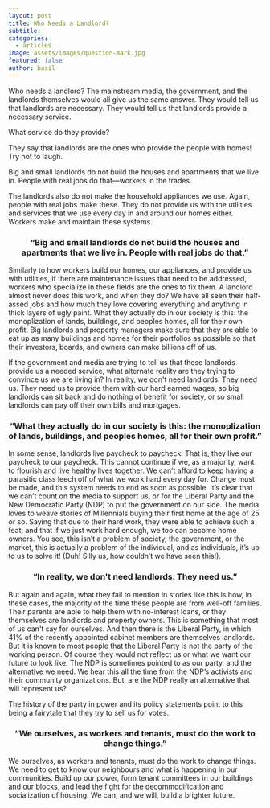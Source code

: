 ```yaml
---
layout: post
title: Who Needs a Landlord?
subtitle: 
categories:
  - articles
image: assets/images/question-mark.jpg
featured: false
author: basil
---
```


Who needs a landlord? The mainstream media, the government, and the landlords themselves would all give us the same answer. They would tell us that landlords are necessary. They would tell us that landlords provide a necessary service. 

What service do they provide? 

They say that landlords are the ones who provide the people with homes! Try not to laugh. 

Big and small landlords do not build the houses and apartments that we live in. People with real jobs do that—workers in the trades. 

The landlords also do not make the household appliances we use. Again, people with real jobs make these. They do not provide us with the utilities and services that we use every day in and around our homes either. Workers make and maintain these systems.

<div align="center"> <h3> “Big and small landlords do not build the houses and apartments that we live in. People with real jobs do that.”  </h3> </div>

Similarly to how workers build our homes, our appliances, and provide us with utilities, if there are maintenance issues that need to be addressed, workers who specialize in these fields are the ones to fix them. A landlord almost never does this work, and when they do? We have all seen their half-assed jobs and how much they love covering everything and anything in thick layers of ugly paint. What they actually do in our society is this: the monoplization of lands, buildings, and peoples homes, all for their own profit. Big landlords and property managers make sure that they are able to eat up as many buildings and homes for their portfolios as possible so that their investors, boards, and owners can make billions off of us. 

If the government and media are trying to tell us that these landlords provide us a needed service, what alternate reality are they trying to convince us we are living in? In reality, we don't need landlords. They need us. They need us to provide them with our hard earned wages, so big landlords can sit back and do nothing of benefit for society, or so small landlords can pay off their own bills and mortgages. 

<div align="center"> <h3> “What they actually do in our society is this: the monoplization of lands, buildings, and peoples homes, all for their own profit.” </h3> </div>

In some sense, landlords live paycheck to paycheck. That is, they live our paycheck to our paycheck. This cannot continue if we, as a majority, want to flourish and live healthy lives together. We can’t afford to keep having a parasitic class leech off of what we work hard every day for. Change must be made, and this system needs to end as soon as possible. It’s clear that we can’t count on the media to support us, or for the Liberal Party and the New Democratic Party (NDP) to put the government on our side. The media loves to weave stories of Millennials buying their first home at the age of 25 or so. Saying that due to their hard work, they were able to achieve such a feat, and that if we just work hard enough, we too can become home owners. You see, this isn’t a problem of society, the government, or the market, this is actually a problem of the individual, and as individuals, it’s up to us to solve it! (Duh! Silly us, how couldn’t we have seen this!). 

<div align="center"> <h3> “In reality, we don't need landlords. They need us.” </h3> </div>

But again and again, what they fail to mention in stories like this is how, in these cases, the majority of the time these people are from well-off families. Their parents are able to help them with no-interest loans, or they themselves are landlords and property owners. This is something that most of us can't say for ourselves. And then there is the Liberal Party, in which 41% of the recently appointed cabinet members are themselves landlords. But it is known to most people that the Liberal Party is not the party of the working person. Of course they would not reflect us or what we want our future to look like. The NDP is sometimes pointed to as our party, and the alternative we need. We hear this all the time from the NDP’s activists and their community organizations. But, are the NDP really an alternative that will represent us? 

The history of the party in power and its policy statements point to this being a fairytale that they try to sell us for votes. 

<div align="center"> <h3>“We ourselves, as workers and tenants, must do the work to change things.”</h3> </div>

We ourselves, as workers and tenants, must do the work to change things. We need to get to know our neighbours and what is happening in our communities. Build up our power, form tenant committees in our buildings and our blocks, and lead the fight for the decommodification and socialization of housing. We can, and we will, build a brighter future.
